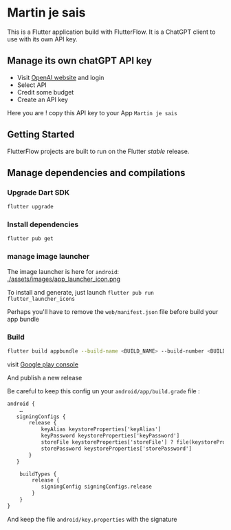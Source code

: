# Martin je sais

This is a Flutter application build with FlutterFlow. It is a ChatGPT client to use with its own API key.

## Manage its own chatGPT API key

- Visit [OpenAI website](https://platform.openai.com/login?launch) and login
- Select API
- Credit some budget
- Create an API key

Here you are ! copy this API key to your App `Martin je sais`

## Getting Started

FlutterFlow projects are built to run on the Flutter _stable_ release.

## Manage dependencies and compilations

### Upgrade Dart SDK

```sh
flutter upgrade
```

### Install dependencies

```sh
flutter pub get
```

### manage image launcher

The image launcher is here for `android`: [./assets/images/app_launcher_icon.png](./assets/images/app_launcher_icon.png)

To install and generate, just launch `flutter pub run flutter_launcher_icons`

Perhaps you'll have to remove the `web/manifest.json` file before build your app bundle

### Build

```sh
flutter build appbundle --build-name <BUILD_NAME> --build-number <BUILD_NUMBER>
```

visit [Google play console](https://play.google.com/console/u/0/developers/5781389465303331311/app/4974790058993544722/releases/overview)

And publish a new release

Be careful to keep this config un your `android/app/build.grade` file :

```txt
android {
    …
   signingConfigs {
       release {
           keyAlias keystoreProperties['keyAlias']
           keyPassword keystoreProperties['keyPassword']
           storeFile keystoreProperties['storeFile'] ? file(keystoreProperties['storeFile']) : null
           storePassword keystoreProperties['storePassword']
       }
   }

    buildTypes {
        release {
           signingConfig signingConfigs.release
        }
    }
}
```

And keep the file `android/key.properties` with the signature
